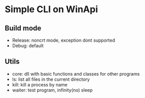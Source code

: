 # Simple CLI on WinApi

## Build mode

- Release: noncrt mode, exception dont supported
- Debug: default

## Utils
- core: dll with basic functions and classes for other programs
- ls: list all files in the current directory
- kill: kill a process by name
- waiter: test program, infinity(no) sleep
